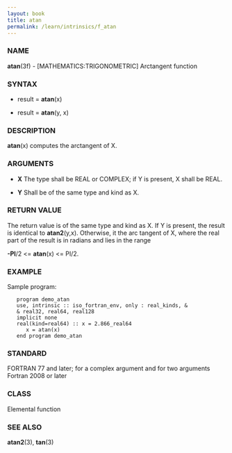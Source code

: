 ```yaml
---
layout: book
title: atan
permalink: /learn/intrinsics/f_atan
---
```

### NAME

**atan**(3f) - \[MATHEMATICS:TRIGONOMETRIC\]
Arctangent function

### SYNTAX

  - result = **atan**(x)

  - result = **atan**(y, x)

### DESCRIPTION

**atan**(x) computes the arctangent of X.

### ARGUMENTS

  - **X**
    The type shall be REAL or COMPLEX; if Y is present, X shall be REAL.

  - **Y**
    Shall be of the same type and kind as X.

### RETURN VALUE

The return value is of the same type and kind as X. If Y is present, the
result is identical to **atan2**(y,x). Otherwise, it the arc tangent of
X, where the real part of the result is in radians and lies in the range

**-PI**/2 \<= **atan**(x) \<= PI/2.

### EXAMPLE

Sample program:

```
   program demo_atan
   use, intrinsic :: iso_fortran_env, only : real_kinds, &
   & real32, real64, real128
   implicit none
   real(kind=real64) :: x = 2.866_real64
      x = atan(x)
   end program demo_atan
```

### STANDARD

FORTRAN 77 and later; for a complex argument and for two
arguments Fortran 2008 or later

### CLASS

Elemental function

### SEE ALSO

**atan2**(3), **tan**(3)
